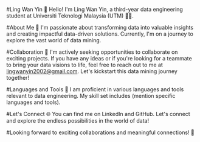 #Ling Wan Yin 🌱
Hello! I'm Ling Wan Yin, a third-year data engineering student at Universiti Teknologi Malaysia (UTM) 👩‍💻.

#About Me 👀
I'm passionate about transforming data into valuable insights and creating impactful data-driven solutions. Currently, I'm on a journey to explore the vast world of data mining.

#Collaboration 🙌
I'm actively seeking opportunities to collaborate on exciting projects. If you have any ideas or if you're looking for a teammate to bring your data visions to life, feel free to reach out to me at lingwanyin2002@gmail.com. Let's kickstart this data mining journey together!

#Languages and Tools 🚀
I am proficient in various languages and tools relevant to data engineering. My skill set includes (mention specific languages and tools).

#Let's Connect 🌐
You can find me on LinkedIn and GitHub. Let's connect and explore the endless possibilities in the world of data!

#Looking forward to exciting collaborations and meaningful connections! 👋
